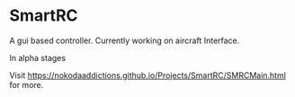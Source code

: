 # SmartRC
A gui based controller.
Currently working on aircraft Interface.

In alpha stages

Visit https://nokodaaddictions.github.io/Projects/SmartRC/SMRCMain.html for more.
